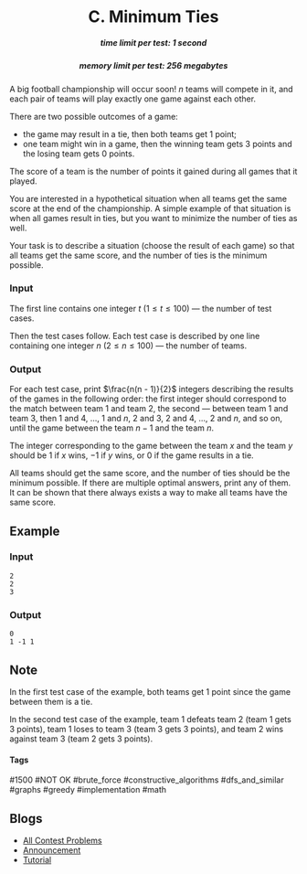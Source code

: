 <h1 style='text-align: center;'> C. Minimum Ties</h1>

<h5 style='text-align: center;'>time limit per test: 1 second</h5>
<h5 style='text-align: center;'>memory limit per test: 256 megabytes</h5>

A big football championship will occur soon! $n$ teams will compete in it, and each pair of teams will play exactly one game against each other.

There are two possible outcomes of a game:

* the game may result in a tie, then both teams get $1$ point;
* one team might win in a game, then the winning team gets $3$ points and the losing team gets $0$ points.

The score of a team is the number of points it gained during all games that it played.

You are interested in a hypothetical situation when all teams get the same score at the end of the championship. A simple example of that situation is when all games result in ties, but you want to minimize the number of ties as well.

Your task is to describe a situation (choose the result of each game) so that all teams get the same score, and the number of ties is the minimum possible.

### Input

The first line contains one integer $t$ ($1 \le t \le 100$) — the number of test cases.

Then the test cases follow. Each test case is described by one line containing one integer $n$ ($2 \le n \le 100$) — the number of teams.

### Output

For each test case, print $\frac{n(n - 1)}{2}$ integers describing the results of the games in the following order: the first integer should correspond to the match between team $1$ and team $2$, the second — between team $1$ and team $3$, then $1$ and $4$, ..., $1$ and $n$, $2$ and $3$, $2$ and $4$, ..., $2$ and $n$, and so on, until the game between the team $n - 1$ and the team $n$.

The integer corresponding to the game between the team $x$ and the team $y$ should be $1$ if $x$ wins, $-1$ if $y$ wins, or $0$ if the game results in a tie.

All teams should get the same score, and the number of ties should be the minimum possible. If there are multiple optimal answers, print any of them. It can be shown that there always exists a way to make all teams have the same score.

## Example

### Input


```text
2
2
3
```
### Output


```text
0 
1 -1 1 
```
## Note

In the first test case of the example, both teams get $1$ point since the game between them is a tie.

In the second test case of the example, team $1$ defeats team $2$ (team $1$ gets $3$ points), team $1$ loses to team $3$ (team $3$ gets $3$ points), and team $2$ wins against team $3$ (team $2$ gets $3$ points).



#### Tags 

#1500 #NOT OK #brute_force #constructive_algorithms #dfs_and_similar #graphs #greedy #implementation #math 

## Blogs
- [All Contest Problems](../Educational_Codeforces_Round_104_(Rated_for_Div._2).md)
- [Announcement](../blogs/Announcement.md)
- [Tutorial](../blogs/Tutorial.md)
